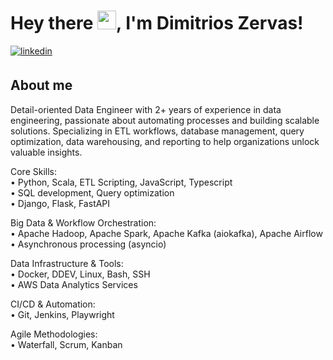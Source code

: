 # Hey there <img src="https://raw.githubusercontent.com/MartinHeinz/MartinHeinz/master/wave.gif" width="30px">, I'm Dimitrios Zervas!


<a href="https://www.linkedin.com/in/dimzrv/" target="_blank">
<img src=https://img.shields.io/badge/linkedin-%231E77B5.svg?&style=for-the-badge&logo=linkedin&logoColor=white alt=linkedin style="margin-bottom: 5px;" />
</a> 

## About me 
Detail-oriented Data Engineer with 2+ years of experience in data engineering, 
passionate about automating processes and building scalable solutions. 
Specializing in ETL workflows, database management, query optimization, 
data warehousing, and reporting to help organizations unlock valuable insights.

Core Skills:<br>
• Python, Scala, ETL Scripting, JavaScript, Typescript<br>
• SQL development, Query optimization<br>
• Django, Flask, FastAPI<br>

Big Data & Workflow Orchestration:<br>
• Apache Hadoop, Apache Spark, Apache Kafka (aiokafka), Apache Airflow<br>
• Asynchronous processing (asyncio)<br>

Data Infrastructure & Tools:<br>
• Docker, DDEV, Linux, Bash, SSH<br>
• AWS Data Analytics Services<br>

CI/CD & Automation:<br>
• Git, Jenkins, Playwright<br>

Agile Methodologies:<br>
• Waterfall, Scrum, Kanban<br>

<!--<div align="center">
<img src="https://rishavanand.github.io/static/images/greetings.gif" align="center" height="200" width="100" />
</div>  -->
<!--My name is Dimitrios Zervas, i am Undergraduate Student at Department of Computer Science & Engineering - University of Ioannina, Greece.-->
<!--
## Skills
<a href="https://www.python.org/" target="_blank">
<img src=https://img.shields.io/badge/Python-FFD43B?style=for-the-badge&logo=python&logoColor=darkgreen alt=Python style="margin-bottom: 5px;" />
</a>
<a href="https://pandas.pydata.org/" target="_blank">
<img src=https://img.shields.io/badge/Pandas-2C2255?style=for-the-badge&logo=pandas&logoColor=white alt=Pandas style="margin-bottom: 5px;" />
</a>
<a href="https://numpy.org/" target="_blank">
<img src=https://img.shields.io/badge/Numpy-3776AB?style=for-the-badge&logo=numpy&logoColor=white alt=Numpy style="margin-bottom: 5px;" />
</a>
<a href="https://scikit-learn.org/stable/" target="_blank">
<img src=https://img.shields.io/badge/scikit_learn-F7931E?style=for-the-badge&logo=scikit-learn&logoColor=white alt="Scikit Learn" style="margin-bottom: 5px;" />
</a>
<a href="https://matplotlib.org/" target="_blank">
<img src=https://img.shields.io/badge/Matplotlib-3776AB?style=for-the-badge&logo=plotlib&logoColor=white alt=matplot style="margin-bottom: 5px;" />
</a>
<a href="https://jupyter.org/" target="_blank">
<img src=https://img.shields.io/badge/Jupyter-F37626.svg?&style=for-the-badge&logo=Jupyter&logoColor=white alt="Jupyter" style="margin-bottom: 5px;" />
</a>

<a href="https://developer.mozilla.org/en-US/docs/Web/HTML" target="_blank">
<img src=https://img.shields.io/badge/HTML5-E34F26?style=for-the-badge&logo=html5&logoColor=white alt="Html5" style="margin-bottom: 5px;" />
</a>
<a href="https://developer.mozilla.org/en-US/docs/Web/CSS" target="_blank">
<img src=https://img.shields.io/badge/css3-%231572B6.svg?style=for-the-badge&logo=css3&logoColor=white alt="CSS" style="margin-bottom: 5px;" />
</a>
<a href="https://wordpress.org/" target="_blank">
<img src=https://img.shields.io/badge/WordPress-%23117AC9.svg?style=for-the-badge&logo=WordPress&logoColor=white alt="Wordpress" style="margin-bottom: 5px;" />
</a>
<a href="https://www.mysql.com/" target="_blank">
<img src=https://img.shields.io/badge/MySQL-00000F?style=for-the-badge&logo=mysql&logoColor=white alt="MySQL" style="margin-bottom: 5px;" />
</a>

## Tools
<a href="https://kdenlive.org/en/" target="_blank">
<img src=https://img.shields.io/badge/Kdenlive-20232A?style=for-the-badge&logo=kdenlive&logoColor=61DAFB alt="Kdenlive" style="margin-bottom: 5px;" />
</a>
<a href="https://www.blender.org/" target="_blank">
<img src=https://img.shields.io/badge/Blender-00457C?style=for-the-badge&logo=blender&logoColor=orange alt="Blender" style="margin-bottom: 5px;" />
</a>
<a href="https://www.gimp.org/" target="_blank">
<img src=https://img.shields.io/badge/gimp-5C5543?style=for-the-badge&logo=gimp&logoColor=white alt="Gimp" style="margin-bottom: 5px;" />
</a>
<a href="https://www.adobe.com/gr_en/products/photoshop.html" target="_blank">
<img src=https://img.shields.io/badge/Adobe%20Photoshop-31A8FF?style=for-the-badge&logo=Adobe%20Photoshop&logoColor=black alt="PS" style="margin-bottom: 5px;" />
</a>
<a href="https://www.adobe.com/gr_en/products/indesign.html" target="_blank">
<img src=https://img.shields.io/badge/Adobe%20InDesign-FF3366?style=for-the-badge&logo=Adobe%20InDesign&logoColor=white alt="INDesign" style="margin-bottom: 5px;" />
</a>
<a href="https://www.adobe.com/gr_en/products/illustrator.html" target="_blank">
<img src=https://img.shields.io/badge/Adobe%20Illustrator-FF9A00?style=for-the-badge&logo=adobe%20illustrator&logoColor=white alt="Illustator" style="margin-bottom: 5px;" />
</a>
<a href="https://www.adobe.com/gr_en/products/photoshop-lightroom.html" target="_blank">
<img src=https://img.shields.io/badge/Adobe%20Lightroom-232F3E?style=for-the-badge&logo=adobe%20lightroom&logoColor=white alt="Lt" style="margin-bottom: 5px;" />
</a>


## Cold Joke Incoming 🥶 🧊
I was gonna tell you a joke about UDP...

...but you might not get it.

Check back in an hour for new joke.. 


**dimitriszrv/dimitriszrv** is a ✨ _special_ ✨ repository because its `README.md` (this file) appears on your GitHub profile.

Here are some ideas to get you started:

- 🔭 I’m currently working on ...
- 🌱 I’m currently learning ...
- 👯 I’m looking to collaborate on ...
- 🤔 I’m looking for help with ...
- 💬 Ask me about ...
- 📫 How to reach me: ...
- 😄 Pronouns: ...
- ⚡ Fun fact: ...
-->
